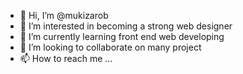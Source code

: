 - 👋 Hi, I’m @mukizarob
- 👀 I’m interested in becoming a strong web designer
- 🌱 I’m currently learning front end web developing
- 💞️ I’m looking to collaborate on many project
- 📫 How to reach me ...

<!---
mukizarob/mukizarob is a ✨ special ✨ repository because its `README.md` (this file) appears on your GitHub profile.
You can click the Preview link to take a look at your changes.
--->
